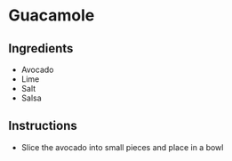 # Guacamole
## Ingredients
* Avocado
* Lime
* Salt
* Salsa
## Instructions
* Slice the avocado into small pieces and place in a bowl
